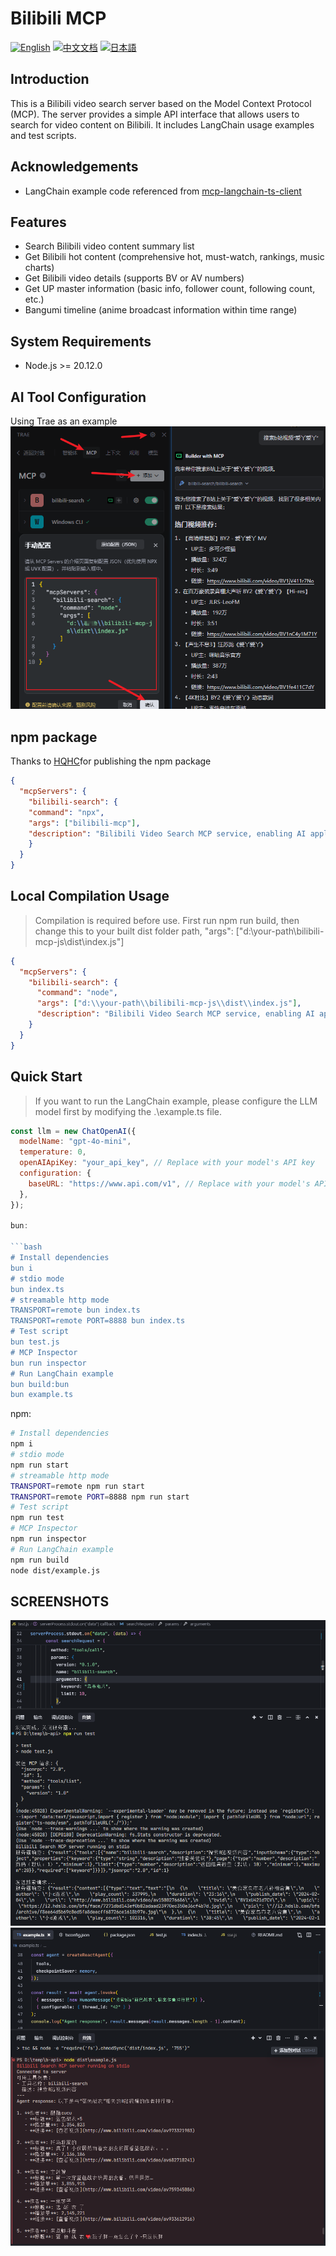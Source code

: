 # Bilibili MCP

[![English](https://img.shields.io/badge/English-Click-yellow)](README-en.md)
[![中文文档](https://img.shields.io/badge/中文文档-点击查看-orange)](README.md)
[![日本語](https://img.shields.io/badge/日本語-クリック-青)](README-ja.md)

## Introduction
This is a Bilibili video search server based on the Model Context Protocol (MCP). The server provides a simple API interface that allows users to search for video content on Bilibili. It includes LangChain usage examples and test scripts.

## Acknowledgements
- LangChain example code referenced from [mcp-langchain-ts-client](https://github.com/isaacwasserman/mcp-langchain-ts-client)

## Features
- Search Bilibili video content summary list
- Get Bilibili hot content (comprehensive hot, must-watch, rankings, music charts)
- Get Bilibili video details (supports BV or AV numbers)
- Get UP master information (basic info, follower count, following count, etc.)
- Bangumi timeline (anime broadcast information within time range)

## System Requirements
- Node.js >= 20.12.0
## AI Tool Configuration
Using Trae as an example
![](./imgs/config.png)

## npm package
Thanks to [HQHC](https://github.com/HQHC)for publishing the npm package
```json
{
  "mcpServers": {
    "bilibili-search": {
    "command": "npx",
    "args": ["bilibili-mcp"],
    "description": "Bilibili Video Search MCP service, enabling AI applications to search Bilibili video content."
    }
  }
}
```
## Local Compilation Usage
>Compilation is required before use.
First run npm run build, then change this to your built dist folder path, "args": ["d:\\your-path\\bilibili-mcp-js\\dist\\index.js"] 
```json
{
  "mcpServers": {
    "bilibili-search": {
      "command": "node",
      "args": ["d:\\your-path\\bilibili-mcp-js\\dist\\index.js"],
      "description": "Bilibili Video Search MCP service, enabling AI applications to search Bilibili video content."
    }
  }
}
```

## Quick Start
> If you want to run the LangChain example, please configure the LLM model first by modifying the .\example.ts file.
```javascript
const llm = new ChatOpenAI({
  modelName: "gpt-4o-mini",
  temperature: 0,
  openAIApiKey: "your_api_key", // Replace with your model's API key
  configuration: {
    baseURL: "https://www.api.com/v1", // Replace with your model's API address
  },
});

bun:

```bash
# Install dependencies
bun i
# stdio mode
bun index.ts
# streamable http mode
TRANSPORT=remote bun index.ts
TRANSPORT=remote PORT=8888 bun index.ts
# Test script
bun test.js
# MCP Inspector
bun run inspector
# Run LangChain example
bun build:bun
bun example.ts
```

npm:

```bash
# Install dependencies
npm i
# stdio mode
npm run start
# streamable http mode
TRANSPORT=remote npm run start
TRANSPORT=remote PORT=8888 npm run start
# Test script
npm run test
# MCP Inspector
npm run inspector
# Run LangChain example
npm run build
node dist/example.js
```

## SCREENSHOTS
![](./imgs/test-01.png)
![](./imgs/test-02.png)

